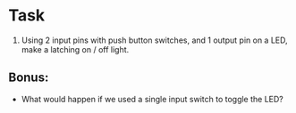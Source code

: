 # Task

1. Using 2 input pins with push button switches, and 1 output pin on a LED, make a latching on / off light.


## Bonus:

* What would happen if we used a single input switch to toggle the LED?
